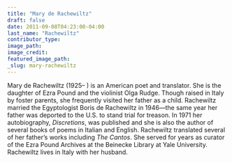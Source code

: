 ```yaml
---
title: "Mary de Rachewiltz"
draft: false
date: 2011-09-08T04:23:00-04:00
last_name: "Rachewiltz"
contributor_type:
image_path:
image_credit:
featured_image_path:
_slug: mary-rachewiltz
---
```


Mary de Rachewiltz (1925– ) is an American poet and translator. She is the daughter of Ezra Pound and the violinist Olga Rudge. Though raised in Italy by foster parents, she frequently visited her father as a child. Rachewiltz married the Egyptologist Boris de Rachewiltz in 1946—the same year her father was deported to the U.S. to stand trial for treason. In 1971 her autobiography, _Discretions_, was published and she is also the author of several books of poems in Italian and English. Rachewiltz translated several of her father’s works including _The Cantos_. She served for years as curator of the Ezra Pound Archives at the Beinecke Library at Yale University. Rachewiltz lives in Italy with her husband.

